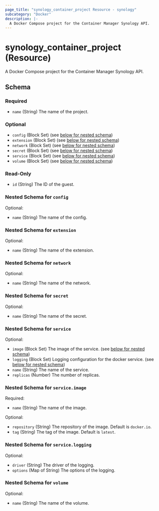 ```yaml
---
page_title: "synology_container_project Resource - synology"
subcategory: "Docker"
description: |-
  A Docker Compose project for the Container Manager Synology API.
---
```


# synology_container_project (Resource)

A Docker Compose project for the Container Manager Synology API.




<!-- schema generated by tfplugindocs -->
## Schema

### Required

- `name` (String) The name of the project.

### Optional

- `config` (Block Set) (see [below for nested schema](#nestedblock--config))
- `extension` (Block Set) (see [below for nested schema](#nestedblock--extension))
- `network` (Block Set) (see [below for nested schema](#nestedblock--network))
- `secret` (Block Set) (see [below for nested schema](#nestedblock--secret))
- `service` (Block Set) (see [below for nested schema](#nestedblock--service))
- `volume` (Block Set) (see [below for nested schema](#nestedblock--volume))

### Read-Only

- `id` (String) The ID of the guest.

<a id="nestedblock--config"></a>
### Nested Schema for `config`

Optional:

- `name` (String) The name of the config.


<a id="nestedblock--extension"></a>
### Nested Schema for `extension`

Optional:

- `name` (String) The name of the extension.


<a id="nestedblock--network"></a>
### Nested Schema for `network`

Optional:

- `name` (String) The name of the network.


<a id="nestedblock--secret"></a>
### Nested Schema for `secret`

Optional:

- `name` (String) The name of the secret.


<a id="nestedblock--service"></a>
### Nested Schema for `service`

Optional:

- `image` (Block Set) The image of the service. (see [below for nested schema](#nestedblock--service--image))
- `logging` (Block Set) Logging configuration for the docker service. (see [below for nested schema](#nestedblock--service--logging))
- `name` (String) The name of the service.
- `replicas` (Number) The number of replicas.

<a id="nestedblock--service--image"></a>
### Nested Schema for `service.image`

Required:

- `name` (String) The name of the image.

Optional:

- `repository` (String) The repository of the image. Default is `docker.io`.
- `tag` (String) The tag of the image. Default is `latest`.


<a id="nestedblock--service--logging"></a>
### Nested Schema for `service.logging`

Optional:

- `driver` (String) The driver of the logging.
- `options` (Map of String) The options of the logging.



<a id="nestedblock--volume"></a>
### Nested Schema for `volume`

Optional:

- `name` (String) The name of the volume.